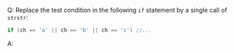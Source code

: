 Q: Replace the test condition in the following `if` statement by a single call
of `strstr`:

```c
if (ch == 'a' || ch == 'b' || ch == 'c') //...
```

A:
